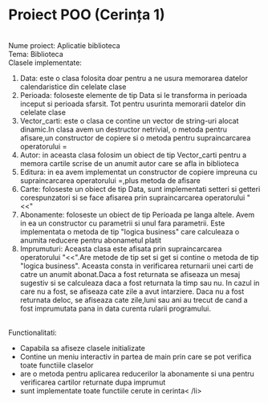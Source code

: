 # Proiect POO (Cerința 1)

<br>Nume proiect: Aplicatie biblioteca
<br>Tema: Biblioteca
<br> Clasele implementate:
<ol>
	<li> Data: este o clasa folosita doar pentru a ne usura memorarea datelor calendaristice din celelate clase </li>
	<li> Perioada: foloseste elemente de tip Data si le transforma in perioada inceput si perioada sfarsit. Tot pentru usurinta memorarii datelor din celelate clase </li>
	<li> Vector_carti: este o clasa ce contine un vector de string-uri alocat dinamic.In clasa avem un destructor netrivial, o metoda pentru afisare,un constructor de copiere si o metoda pentru supraincarcarea operatorului = </li>
	<li> Autor: in aceasta clasa folosim un obiect de tip Vector_carti pentru a memora cartile scrise de un anumit autor care se afla in biblioteca</li>
	<li> Editura: in ea avem implementat un constructor de copiere impreuna cu supraincarcarea operatorului =,plus metoda de afisare</li>
	<li> Carte: foloseste un obiect de tip Data, sunt implementati setteri si getteri corespunzatori si se face afisarea prin supraincarcarea operatorului "<<" </li>
	<li>Abonamente: foloseste un obiect de tip Perioada pe langa altele. Avem in ea un constructor cu parametrii si unul fara parametrii. Este implementata o metoda de tip "logica business" care calculeaza o anumita reducere pentru abonametul platit </li>
	<li>Imprumuturi: Aceasta clasa este afisata prin supraincarcarea operatorului "<<".Are metode de tip set si get si contine o metoda de tip "logica business". Aceasta consta in verificarea returnarii unei carti de catre un anumit abonat.Daca a fost returnata se afiseaza un mesaj sugestiv si se calculeaza daca a fost returnata la timp sau nu. In cazul in care nu a fost, se afiseaza cate zile a avut intarziere. Daca nu a fost returnata deloc, se afiseaza cate zile,luni sau ani au trecut de cand a fost imprumutata pana in data curenta rularii programului.</li>
	
</ol>
<br>Functionalitati:
<ul>
	<li>Capabila sa afiseze clasele initializate </li>
	<li>Contine un meniu interactiv in partea de main prin care se pot verifica toate functiile claselor</li>
	<li>are o metoda pentru aplicarea reducerilor la abonamente si una pentru verificarea cartilor returnate dupa imprumut</li>
	<li>sunt implementate toate functiile cerute in cerinta< /li>
</ul>

